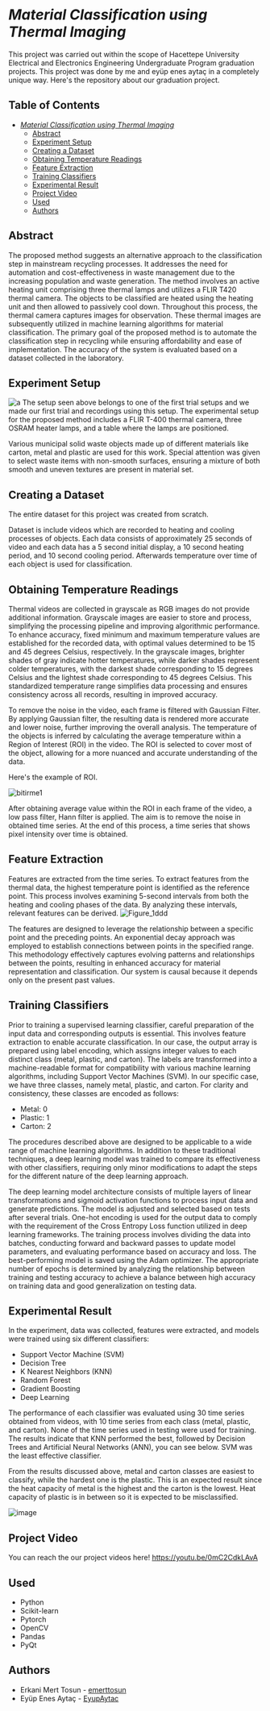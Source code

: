 # _Material Classification using Thermal Imaging_
This project was carried out within the scope of Hacettepe University Electrical and Electronics Engineering Undergraduate Program graduation projects. This project was done by me and eyüp enes aytaç in a completely unique way. Here's the repository about our graduation project.

## Table of Contents
- [_Material Classification using Thermal Imaging_](#-material-classification-using-thermal-imaging-)
  * [Abstract](#abstract)
  * [Experiment Setup](#experiment-setup)
  * [Creating a Dataset](#creating-a-dataset)
  * [Obtaining Temperature Readings](#obtaining-temperature-readings)
  * [Feature Extraction](#feature-extraction)
  * [Training Classifiers](#training-classifiers)
  * [Experimental Result](#experimental-result)
  * [Project Video](#project-video)
  * [Used](#used)
  * [Authors](#authors)

<small><i><a href='http://ecotrust-canada.github.io/markdown-toc/'></a></i></small>
## Abstract
The proposed method suggests an alternative approach to the classification step in mainstream recycling processes. It addresses the need for automation and cost-effectiveness in waste management due to the increasing population and waste generation. 
The method involves an active heating unit comprising three thermal lamps and utilizes a FLIR T420 thermal camera. The objects to be classified are heated using the heating unit and then allowed to passively cool down. 
Throughout this process, the thermal camera captures images for observation. These thermal images are subsequently utilized in machine learning algorithms for material classification. 
The primary goal of the proposed method is to automate the classification step in recycling while ensuring affordability and ease of implementation. The accuracy of the system is evaluated based on a dataset collected in the laboratory.

## Experiment Setup
![a](https://github.com/emerttosun/Material-Classification-using-Thermal-Imaging/assets/138903517/2bb0ed37-e4ae-446e-bce0-2874d3a9ba7b)
The setup seen above belongs to one of the first trial setups and we made our first trial and recordings using this setup. The experimental setup for the proposed method includes a FLIR T-400 thermal camera, three OSRAM heater lamps, and a table where the lamps are positioned. 

Various municipal solid waste objects made up of different materials like carton, metal and plastic are used for this work. Special attention was given to select waste items with non-smooth surfaces, ensuring a mixture of both smooth and uneven textures are present in material set. 
## Creating a Dataset
The entire dataset for this project was created from scratch. 

Dataset is include videos which are recorded to heating and cooling processes of objects. Each data consists of approximately 25 seconds of video and each data has a 5 second initial display, a 10 second heating period, and 10 second cooling period. Afterwards temperature over time of each object is used for classification.

## Obtaining Temperature Readings
Thermal videos are collected in grayscale as RGB images do not provide additional information. Grayscale images are easier to store and process, simplifying the processing pipeline and improving algorithmic performance. 
To enhance accuracy, fixed minimum and maximum temperature values are established for the recorded data, with optimal values determined to be 15 and 45 degrees Celsius, respectively.
In the grayscale images, brighter shades of gray indicate hotter temperatures, while darker shades represent colder temperatures, with the darkest shade corresponding to 15 degrees Celsius and the lightest shade corresponding to 45 degrees Celsius.
This standardized temperature range simplifies data processing and ensures consistency across all records, resulting in improved accuracy.

To remove the noise in the video, each frame is filtered with Gaussian Filter. By applying Gaussian filter, the resulting data is rendered more accurate and lower noise, further improving the overall analysis. 
The temperature of the objects is inferred by calculating the average temperature within a Region of Interest (ROI) in the video.  The ROI is selected to cover most of the object, allowing for a more nuanced and accurate understanding of the data.

Here's the example of ROI.


![bitirme1](https://github.com/emerttosun/Material-Classification-using-Thermal-Imaging/assets/138903517/0a9028b9-ead3-43f3-84ab-003af078dd26)


After obtaining average value within the ROI in each frame of the video, a low pass filter, Hann filter is applied. The aim is to remove the noise in obtained time series. At the end of this process, a time series that shows pixel intensity over time is obtained. 

## Feature Extraction
Features are extracted from the time series. To extract features from the thermal data, the highest temperature point is identified as the reference point. 
This process involves examining 5-second intervals from both the heating and cooling phases of the data. By analyzing these intervals, relevant features can be derived. 
![Figure_1ddd](https://github.com/emerttosun/Material-Classification-using-Thermal-Imaging/assets/138903517/076fbeba-568d-4278-b977-c98745908aa5)


The features are designed to leverage the relationship between a specific point and the preceding points. An exponential decay approach was employed to establish connections between points in the specified range. 
This methodology effectively captures evolving patterns and relationships between the points, resulting in enhanced accuracy for material representation and classification. Our system is causal because it depends only on the present past values.

## Training Classifiers
Prior to training a supervised learning classifier, careful preparation of the input data and corresponding outputs is essential.
This involves feature extraction to enable accurate classification. In our case, the output array is prepared using label encoding, which assigns integer values to each distinct class (metal, plastic, and carton). 
The labels are transformed into a machine-readable format for compatibility with various machine learning algorithms, including Support Vector Machines (SVM).
In our specific case, we have three classes, namely metal, plastic, and carton. For clarity and consistency, these classes are encoded as follows:

- Metal: 0
- Plastic: 1
- Carton: 2


The procedures described above are designed to be applicable to a wide range of machine learning algorithms. 
In addition to these traditional techniques, a deep learning model was trained to compare its effectiveness with other classifiers, requiring only minor modifications to adapt the steps for the different nature of the deep learning approach.

The deep learning model architecture consists of multiple layers of linear transformations and sigmoid activation functions to process input data and generate predictions. The model is adjusted and selected based on tests after several trials.
One-hot encoding is used for the output data to comply with the requirement of the Cross Entropy Loss function utilized in deep learning frameworks. 
The training process involves dividing the data into batches, conducting forward and backward passes to update model parameters, and evaluating performance based on accuracy and loss. 
The best-performing model is saved using the Adam optimizer. 
The appropriate number of epochs is determined by analyzing the relationship between training and testing accuracy to achieve a balance between high accuracy on training data and good generalization on testing data.

## Experimental Result
In the experiment, data was collected, features were extracted, and models were trained using six different classifiers: 
- Support Vector Machine (SVM)
- Decision Tree
- K Nearest Neighbors (KNN) 
- Random Forest 
- Gradient Boosting 
- Deep Learning

The performance of each classifier was evaluated using 30 time series obtained from videos, with 10 time series from each class (metal, plastic, and carton).
None of the time series used in testing were used for training. The results indicate that KNN performed the best, followed by Decision Trees and Artificial Neural Networks (ANN), you can see below. SVM was the least effective classifier.

From the results discussed above, metal and carton classes are easiest to classify, while the hardest one is the plastic. 
This is an expected result since the heat capacity of metal is the highest and the carton is the lowest. Heat capacity of plastic is in between so it is expected to be misclassified.

![image](https://github.com/emerttosun/Material-Classification-using-Thermal-Imaging/assets/138903517/47bf7a7e-f998-4432-a3fb-3a8a115d5920)


## Project Video
You can reach the our project videos here!
https://youtu.be/0mC2CdkLAvA

## Used
- Python
- Scikit-learn
- Pytorch
- OpenCV
- Pandas
- PyQt

## Authors
- Erkani Mert Tosun - [emerttosun](https://github.com/emerttosun)
- Eyüp Enes Aytaç - [EyupAytac](https://github.com/EyupAytac)



